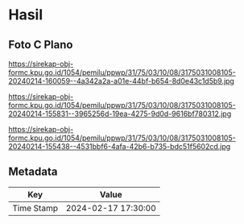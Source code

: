 # Hasil

## Foto C Plano

https://sirekap-obj-formc.kpu.go.id/1054/pemilu/ppwp/31/75/03/10/08/3175031008105-20240214-160059--4a342a2a-a01e-44bf-b654-8d0e43c1d5b9.jpg

https://sirekap-obj-formc.kpu.go.id/1054/pemilu/ppwp/31/75/03/10/08/3175031008105-20240214-155831--3965256d-19ea-4275-9d0d-9616bf780312.jpg

https://sirekap-obj-formc.kpu.go.id/1054/pemilu/ppwp/31/75/03/10/08/3175031008105-20240214-155438--4531bbf6-4afa-42b6-b735-bdc51f5602cd.jpg


## Metadata

| Key        | Value               |
| ---------- | ------------------- |
| Time Stamp | 2024-02-17 17:30:00 |



